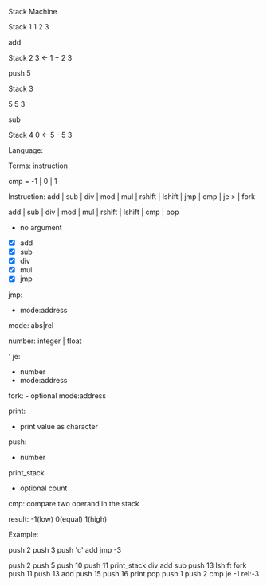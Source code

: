 Stack Machine

Stack 1
1
2
3

add

Stack 2
3 <- 1 + 2
3

push 5

Stack 3

5
5
3

sub

Stack 4
0 <- 5 - 5
3

Language:

Terms: instruction

cmp = -1 | 0 | 1

Instruction: add | sub | div | mod | mul | rshift | lshift | jmp | cmp | je <n> <addressing-mode>><step> | fork

add | sub | div | mod | mul | rshift | lshift | cmp | pop
 - no argument
 
- [x] add
- [x] sub
- [x] div
- [x] mul 
- [x] jmp 
 
jmp:
 - mode:address
 
mode: abs|rel

number: integer | float

'
je:
  - number
  - mode:address
  

fork:
    - optional mode:address
    
print:
  - print value as character
  
push:
  - number

print_stack
  - optional count
  
cmp:
 compare two operand in the stack
 
 result: -1(low) 0(equal) 1(high)

Example:

push 2
push 3
push 'c'
add
jmp -3

push 2
push 5
push 10
push 11
print_stack
div
add
sub
push 13
lshift
fork
push 11
push 13
add
push 15
push 16
print
pop
push 1
push 2
cmp
je -1 rel:-3
